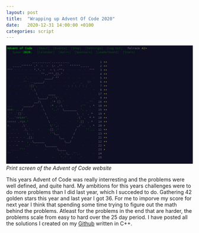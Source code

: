 ```yaml
---
layout: post
title:  "Wrapping up Advent Of Code 2020"
date:   2020-12-31 14:00:00 +0100
categories: script
---
```


![Wikipedia](/images/Screenshot2020-12-31.png)
*Print screen of the Advent of Code website*

This years Advent of Code was really interresting and the problems were well defined, and quite hard. My ambitions for this years challenges were to do more problems than I did last year, which I succeded to do. Gathering 42 golden stars this year and last year I got 36. For me to imporve my score for next year I think that spending some time trying to figure out the math behind the problems. Atleast for the problems in the end that are harder, the problems scale from easy to hard over the 25 day period. I have posted all the solutions I created on my [Github](https://github.com/felrock/Advent-of-Code-2020) written in C++.


[jekyll-docs]: http://jekyllrb.com/docs/home
[jekyll-gh]:   https://github.com/jekyll/jekyll
[jekyll-talk]: https://talk.jekyllrb.com/

